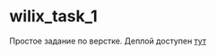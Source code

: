 # wilix_task_1

Простое задание по верстке. Деплой доступен [тут](https://hproger.ru/wilix_task_1/)
